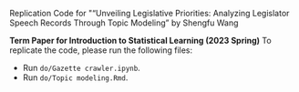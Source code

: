 Replication Code for "“Unveiling Legislative Priorities: Analyzing Legislator Speech Records Through
Topic Modeling” by Shengfu Wang

**Term Paper for Introduction to Statistical Learning (2023 Spring)**
To replicate the code, please run the following files:

- Run `do/Gazette crawler.ipynb`.   
- Run `do/Topic modeling.Rmd`.   

  
